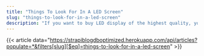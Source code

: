 ```yaml
---
title: "Things To Look For In A LED Screen"
slug: "things-to-look-for-in-a-led-screen"
description: "If you want to buy LED display of the highest quality, you must collaborate with Officeflux, the top full color LED display supplier in the country, and get the best products."
---
```


{{< article data="https://strapiblogdboptimized.herokuapp.com/api/articles?populate=*&filters[slug][$eq]=things-to-look-for-in-a-led-screen" >}}
